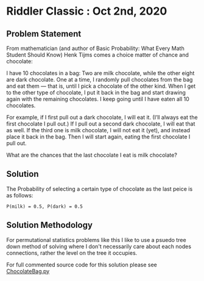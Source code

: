 # Riddler Classic : Oct 2nd, 2020 




## Problem Statement

From mathematician (and author of Basic Probability: What Every Math Student Should Know) Henk Tijms comes a choice matter of chance and chocolate:

I have 10 chocolates in a bag: Two are milk chocolate, while the other eight are dark chocolate. One at a time, I randomly pull chocolates from the bag and eat them — that is, until I pick a chocolate of the other kind. When I get to the other type of chocolate, I put it back in the bag and start drawing again with the remaining chocolates. I keep going until I have eaten all 10 chocolates.

For example, if I first pull out a dark chocolate, I will eat it. (I’ll always eat the first chocolate I pull out.) If I pull out a second dark chocolate, I will eat that as well. If the third one is milk chocolate, I will not eat it (yet), and instead place it back in the bag. Then I will start again, eating the first chocolate I pull out.

What are the chances that the last chocolate I eat is milk chocolate?

## Solution

The Probability of selecting a certain type of chocolate as the last peice is as follows:

`P(milk) = 0.5, P(dark) = 0.5`

## Solution Methodology

For permutational statistics problems like this I like to use a psuedo tree down method of solving where I don't necessarily care about each nodes connections, rather the level on the tree it occupies.

For full commented source code for this solution please see [ChocolateBag.py](https://github.com/mattlee95/Riddler/blob/master/Oct2_2020/ChocolateBag.py)
